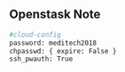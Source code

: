 ## Openstask Note

```sh
#cloud-config 
password: meditech2018 
chpasswd: { expire: False } 
ssh_pwauth: True
```